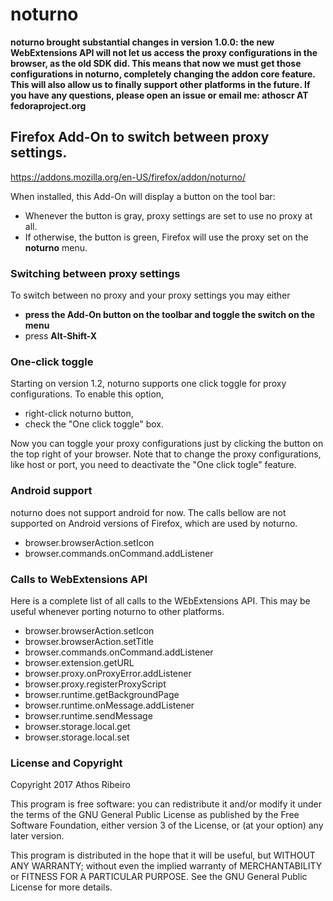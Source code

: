 noturno
=======

**noturno brought substantial changes in version 1.0.0: the new WebExtensions
API will not let us access the proxy configurations in the browser, as the old
SDK did. This means that now we must get those configurations in noturno,
completely changing the addon core feature. This will also allow us to finally
support other platforms in the future. If you have any questions, please open
an issue or email me: athoscr AT fedoraproject.org**

Firefox Add-On to switch between proxy settings.
----------------------------------------

https://addons.mozilla.org/en-US/firefox/addon/noturno/

When installed, this Add-On will display a button on the tool bar:

* Whenever the button is gray, proxy settings are set to use no proxy at all.
* If otherwise, the button is green, Firefox will use the proxy set on the **noturno** menu.

### Switching between proxy settings

To switch between no proxy and your proxy settings you may either

* **press the Add-On button on the toolbar and toggle the switch on the menu**
* press **Alt-Shift-X**

### One-click toggle

Starting on version 1.2, noturno supports one click toggle for proxy
configurations. To enable this option,

* right-click noturno button,
* check the "One click toggle" box.

Now you can toggle your proxy configurations just by clicking the button on the
top right of your browser. Note that to change the proxy configurations, like
host or port, you need to deactivate the "One click togle" feature.

### Android support

noturno does not support android for now. The calls bellow are not supported on
Android versions of Firefox, which are used by noturno.

* browser.browserAction.setIcon
* browser.commands.onCommand.addListener

### Calls to WebExtensions API

Here is a complete list of all calls to the WEbExtensions API. This may be
useful whenever porting noturno to other platforms. 

* browser.browserAction.setIcon
* browser.browserAction.setTitle
* browser.commands.onCommand.addListener
* browser.extension.getURL
* browser.proxy.onProxyError.addListener
* browser.proxy.registerProxyScript
* browser.runtime.getBackgroundPage
* browser.runtime.onMessage.addListener
* browser.runtime.sendMessage
* browser.storage.local.get
* browser.storage.local.set

### License and Copyright

Copyright 2017 Athos Ribeiro

This program is free software: you can redistribute it and/or modify
it under the terms of the GNU General Public License as published by
the Free Software Foundation, either version 3 of the License, or
(at your option) any later version.

This program is distributed in the hope that it will be useful,
but WITHOUT ANY WARRANTY; without even the implied warranty of
MERCHANTABILITY or FITNESS FOR A PARTICULAR PURPOSE.  See the
GNU General Public License for more details.

